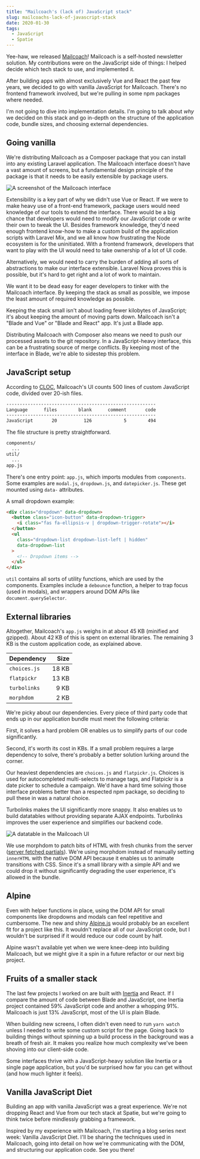 ```yaml
---
title: "Mailcoach's (lack of) JavaScript stack"
slug: mailcoachs-lack-of-javascript-stack
date: 2020-01-30
tags:
  - JavaScript
  - Spatie
---
```


Yee-haw, we released [Mailcoach](https://mailcoach.app)! Mailcoach is a self-hosted newsletter solution. My contributions were on the JavaScript side of things: I helped decide which tech stack to use, and implemented it.

After building apps with almost exclusively Vue and React the past few years, we decided to go with vanilla JavaScript for Mailcoach. There's no frontend framework involved, but we're pulling in some npm packages where needed.

I'm not going to dive into implementation details. I'm going to talk about *why* we decided on this stack and go in-depth on the structure of the application code, bundle sizes, and choosing external dependencies.

<!--more-->

## Going vanilla

We're distributing Mailcoach as a Composer package that you can install into any existing Laravel application. The Mailcoach interface doesn't have a vast amount of screens, but a fundamental design principle of the package is that it needs to be easily extensible by package users.

![A screenshot of the Mailcoach interface](/media/mailcoach/mailcoach-ui.jpg)

Extensibility is a key part of why we didn't use Vue or React. If we were to make heavy use of a front-end framework, package users would need knowledge of our tools to extend the interface. There would be a big chance that developers would need to modify our JavaScript code or write their own to tweak the UI. Besides framework knowledge, they'd need enough frontend know-how to make a custom build of the application scripts with Laravel Mix, and we all know how frustrating the Node ecosystem is for the uninitiated. With a frontend framework, developers that want to play with the UI would need to take ownership of a lot of UI code.

Alternatively, we would need to carry the burden of adding all sorts of abstractions to make our interface extensible. Laravel Nova proves this is possible, but it's hard to get right and a lot of work to maintain.

We want it to be dead easy for eager developers to tinker with the Mailcoach interface. By keeping the stack as small as possible, we impose the least amount of required knowledge as possible.

Keeping the stack small isn't about loading fewer kilobytes of JavaScript; it's about keeping the amount of moving parts down. Mailcoach isn't a "Blade and Vue" or "Blade and React" app. It's just a Blade app.

Distributing Mailcoach with Composer also means we need to push our processed assets to the git repository. In a JavaScript-heavy interface, this can be a frustrating source of merge conflicts. By keeping most of the interface in Blade, we're able to sidestep this problem.

## JavaScript setup

According to [CLOC](https://github.com/AlDanial/cloc), Mailcoach's UI counts 500 lines of custom JavaScript code, divided over 20-ish files.

```txt
--------------------------------------------------------
Language      files        blank      comment       code
--------------------------------------------------------
JavaScript       20          126            5        494
```

The file structure is pretty straightforward.

```txt
components/
  ...
util/
  ...
app.js
```

There's one entry point: `app.js`, which imports modules from `components`. Some examples are `modal.js`, `dropdown.js`, and `datepicker.js`. These get mounted using `data-` attributes.

A small dropdown example:

```html
<div class="dropdown" data-dropdown>
  <button class="icon-button" data-dropdown-trigger>
    <i class="fas fa-ellipsis-v | dropdown-trigger-rotate"></i>
  </button>
  <ul
    class="dropdown-list dropdown-list-left | hidden"
    data-dropdown-list
  >
    <!-- Dropdown items -->
  </ul>
</div>
```

`util` contains all sorts of utility functions, which are used by the components. Examples include a `debounce` function, a helper to trap focus (used in modals), and wrappers around DOM APIs like `document.querySelector`.

## External libraries

Altogether, Mailcoach's `app.js` weighs in at about 45 KB (minified and gzipped). About 42 KB of this is spent on external libraries. The remaining 3 KB is the custom application code, as explained above.

| Dependency | Size |
|:---|--:|
| `choices.js` | 18 KB |
| `flatpickr` | 13 KB |
| `turbolinks` | 9 KB |
| `morphdom` | 2 KB |

We're picky about our dependencies. Every piece of third party code that ends up in our application bundle must meet the following criteria:

First, it solves a hard problem OR enables us to simplify parts of our code significantly.

Second, it's worth its cost in KBs. If a small problem requires a large dependency to solve, there's probably a better solution lurking around the corner.

Our heaviest dependencies are `choices.js` and `flatpickr.js`. Choices is used for autocompleted multi-selects to manage tags, and Flatpickr is a date picker to schedule a campaign. We'd have a hard time solving those interface problems better than a respected npm package, so deciding to pull these in was a natural choice.

Turbolinks makes the UI significantly more snappy. It also enables us to build datatables without providing separate AJAX endpoints. Turbolinks improves the user experience and simplifies our backend code.

![A datatable in the Mailcoach UI](/media/mailcoach/mailcoach-datatable.jpg)

We use morphdom to patch bits of HTML with fresh chunks from the server ([server fetched partials](https://laracasts.com/series/javascript-techniques-for-server-side-developers/episodes/1)). We're using morphdom instead of manually setting `innerHTML` with the native DOM API because it enables us to animate transitions with CSS. Since it's a small library with a simple API and we could drop it without significantly degrading the user experience, it's allowed in the bundle.

## Alpine

Even with helper functions in place, using the DOM API for small components like dropdowns and modals can feel repetitive and cumbersome. The new and shiny [Alpine.js](https://github.com/alpinejs/alpine) would probably be an excellent fit for a project like this. It wouldn't replace all of our JavaScript code, but I wouldn't be surprised if it would reduce our code count by half.

Alpine wasn't available yet when we were knee-deep into building Mailcoach, but we might give it a spin in a future refactor or our next big project.

## Fruits of a smaller stack

The last few projects I worked on are built with [Inertia](https://inertiajs.com) and React. If I compare the amount of code between Blade and JavaScript, one Inertia project contained 59% JavaScript code and another a whopping 91%. Mailcoach is just 13% JavaScript, most of the UI is plain Blade.

When building new screens, I often didn't even need to run `yarn watch` unless I needed to write some custom script for the page. Going back to building things without spinning up a build process in the background was a breath of fresh air. It makes you realize how much complexity we've been shoving into our client-side code.

Some interfaces thrive with a JavaScript-heavy solution like Inertia or a single page application, but you'd be surprised how far you can get without (and how much lighter it feels).

## Vanilla JavaScript Diet

Building an app with vanilla JavaScript was a great experience. We're not dropping React and Vue from our tech stack at Spatie, but we're going to think twice before mindlessly grabbing a framework.

Inspired by my experience with Mailcoach, I'm starting a blog series next week: Vanilla JavaScript Diet. I'll be sharing the techniques used in Mailcoach, going into detail on how we're communicating with the DOM, and structuring our application code. See you there!
